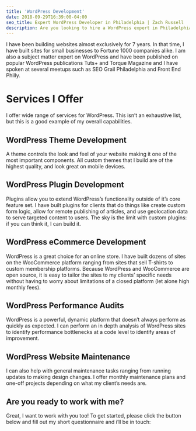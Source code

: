 ```yaml
---
title: 'WordPress Development'
date: 2018-09-29T16:39:00-04:00
seo_title: Expert WordPress Developer in Philadelphia | Zach Russell
description: Are you looking to hire a WordPress expert in Philadelphia? I have over 8 years experience building WordPress sites for small businesses and Fortune 500 companies alike. Hire me today!
---
```


I have been building websites almost exclusively for 7 years. In that time, I have built sites for small businesses to Fortune 1000 companies alike. I am also a subject matter expert on WordPress and have been published on popular WordPress publications Tuts+ and Torque Magazine and I have spoken at several meetups such as SEO Grail Philadelphia and Front End Philly.

# Services I Offer

I offer wide range of services for WordPress. This isn’t an exhaustive list, but this is a good example of my overall capabilities.

## WordPress Theme Development

A theme controls the look and feel of your website making it one of the most important components. All custom themes that I build are of the highest quality, and look great on mobile devices.

## WordPress Plugin Development

Plugins allow you to extend WordPress’s functionality outside of it’s core feature set. I have built plugins for clients that do things like create custom form logic, allow for remote publishing of articles, and use geolocation data to serve targeted content to users. The sky is the limit with custom plugins: if you can think it, I can build it.

## WordPress eCommerce Development

WordPress is a great choice for an online store. I have built dozens of sites on the WooCommerce platform ranging from sites that sell T-shirts to custom membership platforms. Because WordPress and WooCommerce are open source, it is easy to tailor the sites to my clients’ specific needs without having to worry about limitations of a closed platform (let alone high monthly fees).

## WordPress Performance Audits

WordPress is a powerful, dynamic platform that doesn’t always perform as quickly as expected. I can perform an in depth analysis of WordPress sites to identify performance bottlenecks at a code level to identify areas of improvement.

## WordPress Website Maintenance

I can also help with general maintenance tasks ranging from running updates to making design changes. I offer monthly maintenance plans and one-off projects depending on what my client’s needs are.

## Are you ready to work with me?

Great, I want to work with you too! To get started, please click the button below and fill out my short questionnaire and i’ll be in touch:
